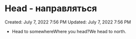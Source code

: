 # Head - направляться

Created: July 7, 2022 7:56 PM
Updated: July 7, 2022 7:56 PM

- Head to somewhereWhere you head?We head to north.
